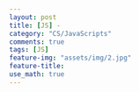 ```yaml
---
layout: post
title: [JS] - 
category: "CS/JavaScripts"
comments: true
tags: [JS]
feature-img: "assets/img/2.jpg"
feature-title:
use_math: true
---
```

